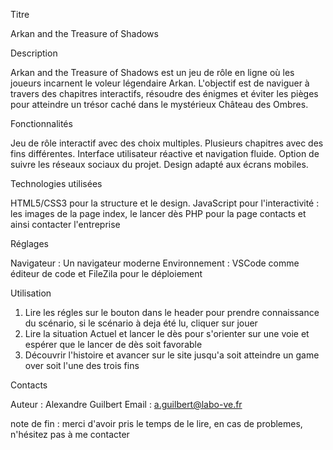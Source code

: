 Titre

Arkan and the Treasure of Shadows

Description

Arkan and the Treasure of Shadows est un jeu de rôle en ligne où les joueurs incarnent le voleur légendaire Arkan. L'objectif est de naviguer à travers des chapitres interactifs, résoudre des énigmes et éviter les pièges pour atteindre un trésor caché dans le mystérieux Château des Ombres.

Fonctionnalités

Jeu de rôle interactif avec des choix multiples.
Plusieurs chapitres avec des fins différentes.
Interface utilisateur réactive et navigation fluide.
Option de suivre les réseaux sociaux du projet.
Design adapté aux écrans mobiles.


Technologies utilisées

HTML5/CSS3 pour la structure et le design.
JavaScript pour l'interactivité : les images de la page index, le lancer dès
PHP pour la page contacts et ainsi contacter l'entreprise

Réglages

Navigateur : Un navigateur moderne
Environnement : VSCode comme éditeur de code et FileZila pour le déploiement

Utilisation

1) Lire les régles sur le bouton dans le header pour prendre connaissance du scénario, si le scénario à deja été lu, cliquer sur jouer
2) Lire la situation Actuel et lancer le dès pour s'orienter sur une voie et espérer que le lancer de dès soit favorable
3) Découvrir l'histoire et avancer sur le site jusqu'a soit atteindre un game over soit l'une des trois fins

Contacts


Auteur : Alexandre Guilbert
Email : a.guilbert@labo-ve.fr

note de fin : merci d'avoir pris le temps de le lire, en cas de problemes, n'hésitez pas à me contacter
